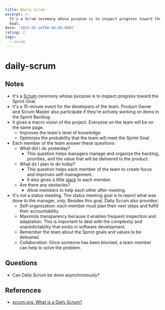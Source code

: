 ```yaml
---
title: Daily Scrum
excerpt: >-
  It's a Scrum ceremony whose purpose is to inspect progress toward the Sprint
  Goal.
date: '2021-05-24T00:00:00.000Z'
rating: 2
tags:
  - scrum
---
```


# daily-scrum

## Notes

* It's a [Scrum](https://github.com/arantespp/arantespp.com/tree/b6972d031c3b14786c74e4cbe8941b4cc5f36c0f/zettelkasten/scrum/README.md) ceremony whose purpose is to inspect progress toward the Sprint Goal.
* It's a 15-minute event for the developers of the team. Product Owner and Scrum Master also participate if they're actively working on items in the Sprint Backlog.
* It gives a macro vision of the project. Everyone on the team will be on the same page.
  * Improves the team's level of knowledge.
  * Optimizes the probability that the team will meet the Sprint Goal.
* Each member of the team answer these questions:
  * What did I do yesterday?
    * This question helps managers manage and organize the backlog, priorities, and the value that will be delivered to the product.
  * What do I plan to do today?
    * This question helps each member of the team to create focus and improves self-management.
    * It also gives a little [slack](https://github.com/arantespp/arantespp.com/tree/b6972d031c3b14786c74e4cbe8941b4cc5f36c0f/zettelkasten/slack-and-efficiency/README.md) to each member.
  * Are there any obstacles?
    * Allow members to help each other after meeting.
* It's not a status meeting. The status meeting goal is to report what was done to the manager, only. Besides this goal, Daily Scrum also provides:
  * Self-organization: each member must plan their next steps and fulfill their accountability.
  * Maximize transparency because it enables frequent inspection and adaptation. This is important to deal with the complexity and unpredictability that exists in software development.
  * Remember the team about the Sprint goals and values to be delivered.
  * Collaboration. Once someone has been blocked, a team member can help to solve the problem.

## Questions

* Can Daily Scrum be done asynchronously?

## References

* [scrum.org. What is a Daily Scrum?](https://www.scrum.org/resources/what-is-a-daily-scrum)

